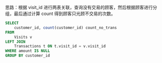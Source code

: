 思路：根据 visit_id 进行两表关联，查询没有交易的顾客，然后根据顾客进行分组，最后通过计算 count 得到顾客只光顾不交易的次数。
```sql
SELECT 
    customer_id, count(customer_id) count_no_trans
FROM 
    Visits v
LEFT JOIN
    Transactions t ON t.visit_id = v.visit_id
WHERE amount IS NULL
GROUP BY customer_id
```